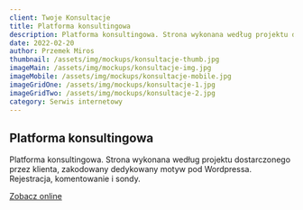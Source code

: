```yaml
---
client: Twoje Konsultacje
title: Platforma konsultingowa
description: Platforma konsultingowa. Strona wykonana według projektu dostarczonego przez klienta, zakodowany dedykowany motyw pod Wordpressa. Rejestracja, komentowanie i sondy.
date: 2022-02-20
author: Przemek Miros
thumbnail: /assets/img/mockups/konsultacje-thumb.jpg
imageMain: /assets/img/mockups/konsultacje-img.jpg
imageMobile: /assets/img/mockups/konsultacje-mobile.jpg
imageGridOne: /assets/img/mockups/konsultacje-1.jpg
imageGridTwo: /assets/img/mockups/konsultacje-2.jpg
category: Serwis internetowy
---
```


## Platforma konsultingowa

Platforma konsultingowa. Strona wykonana według projektu dostarczonego przez klienta, zakodowany dedykowany motyw pod Wordpressa. Rejestracja, komentowanie i sondy.

<a href="https://twojekonsultacje.pl/" title="Zobacz online" target="_blank" class="button" rel="nofollow">Zobacz online</a>